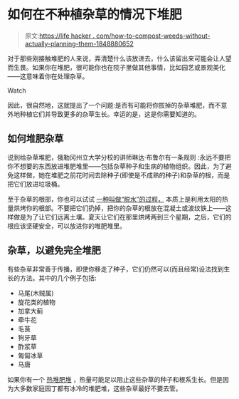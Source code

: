 # 如何在不种植杂草的情况下堆肥

> 原文:[https://life hacker . com/how-to-compost-weeds-without-actually-planning-them-1848880652](https://lifehacker.com/how-to-compost-weeds-without-actually-planting-them-1848880652)

对于那些刚接触堆肥的人来说，弄清楚什么该放进去，什么该留出来可能会让人望而生畏。如果你在堆肥，很可能你也在院子里做其他事情，比如园艺或景观美化——这意味着你在处理杂草。

Watch

因此，很自然地，这就提出了一个问题:是否有可能将你拔掉的杂草堆肥，而不意外地种植它们并导致更多的杂草生长。幸运的是，这是你需要知道的。

## 如何堆肥杂草

说到给杂草堆肥，俄勒冈州立大学分校的讲师琳达·布鲁尔有一条规则 :永远不要把你不想要的东西放进堆肥堆里——包括杂草种子和生病的植物组织。因此，为了避免这样做，她在堆肥之前花时间去除种子(即使是不成熟的种子)和杂草的根，而是把它们放进垃圾桶。

至于杂草的根部，你也可以试试 [一种叫做“脱水”的过程，](https://www.epicgardening.com/composting-weeds/) 本质上是利用太阳的热量烘烤你的根部。不要把它们扔掉，把你的杂草的根放在混凝土或波纹铁上——这样做是为了让它们远离土壤。夏天让它们在那里烘烤两到三个星期，之后，它们的根应该坚硬安全，可以放进你的堆肥堆里。

## 杂草，以避免完全堆肥

有些杂草非常善于传播，即使你移走了种子，它们仍然可以(而且经常)设法找到生长的方法。其中的几个例子包括:

*   马尾(木贼属)
*   旋花类的植物
*   加拿大蓟
*   牵牛花
*   毛茛
*   狗牙草
*   酢浆草
*   匍匐冰草
*   马唐

如果你有一个 [热堆肥堆](https://www.growveg.com/guides/hot-composting-made-simple/) ，热量可能足以阻止这些杂草的种子和根系生长。但是因为大多数家庭园丁都有冰冷的堆肥堆，这些杂草最好不要去管。